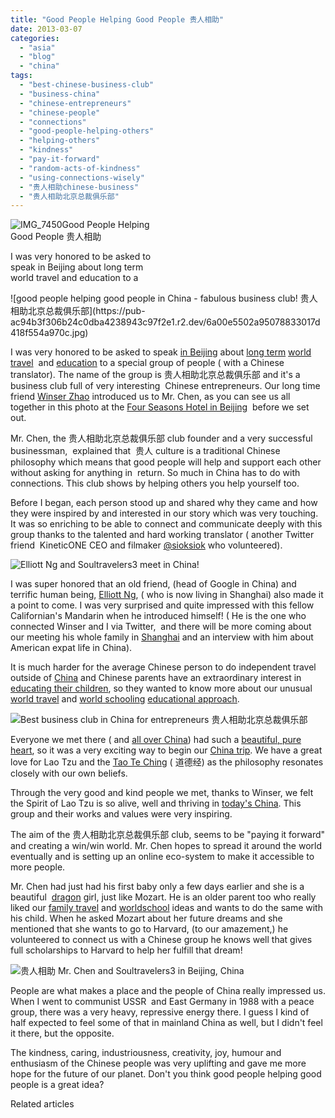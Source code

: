 ```yaml
---
title: "Good People Helping Good People 贵人相助"
date: 2013-03-07
categories: 
  - "asia"
  - "blog"
  - "china"
tags: 
  - "best-chinese-business-club"
  - "business-china"
  - "chinese-entrepreneurs"
  - "chinese-people"
  - "connections"
  - "good-people-helping-others"
  - "helping-others"
  - "kindness"
  - "pay-it-forward"
  - "random-acts-of-kindness"
  - "using-connections-wisely"
  - "贵人相助chinese-business"
  - "贵人相助北京总裁俱乐部"
---
```


![IMG_7450](https://pub-ac94b3f306b24c0dba4238943c97f2e1.r2.dev/6a00e5502a95078833017ee90324d9970d.jpg)Good People Helping  
Good People 贵人相助  
  
I was very honored to be asked to  
speak in Beijing about long term  
world travel and education to a

<!--more--> ![good people helping good people in China - fabulous business club! 贵人相助北京总裁俱乐部](https://pub-ac94b3f306b24c0dba4238943c97f2e1.r2.dev/6a00e5502a95078833017d418f554a970c.jpg)  
  
I was very honored to be asked to speak [in Beijing](https://pub-ac94b3f306b24c0dba4238943c97f2e1.r2.dev/2013/01/best-things-to-do-in-beijing-china-.html "Beijing, china best tips") about [long term](https://pub-ac94b3f306b24c0dba4238943c97f2e1.r2.dev/2008/06/how-to-do-exten.html "how to do long term travel") [world travel](https://pub-ac94b3f306b24c0dba4238943c97f2e1.r2.dev/2008/06/how-to-do-exten.html "world travel")  and [education](https://pub-ac94b3f306b24c0dba4238943c97f2e1.r2.dev/2010/04/family-travel-homeschool-education-global-students-lifestyle-design-location-independent-4hww-around.html "education and travel") to a special group of people ( with a Chinese translator). The name of the group is 贵人相助北京总裁俱乐部 and it's a business club full of very interesting  Chinese entrepreneurs. Our long time friend [Winser Zhao](http://www.chinatravel20.com/ "winser Zhao china travel") introduced us to Mr. Chen, as you can see us all together in this photo at the [Four Seasons Hotel in Beijing](https://pub-ac94b3f306b24c0dba4238943c97f2e1.r2.dev/2013/01/four-seasons-hotel-beijing-review-awesome-luxury.html "four seasons hotel beijing")  before we set out.  
  
Mr. Chen, the 贵人相助北京总裁俱乐部 club founder and a very successful businessman,  explained that  贵人 culture is a traditional Chinese philosophy which means that good people will help and support each other without asking for anything in  return. So much in China has to do with connections. This club shows by helping others you help yourself too.  
  
Before I began, each person stood up and shared why they came and how they were inspired by and interested in our story which was very touching. It was so enriching to be able to connect and communicate deeply with this group thanks to the talented and hard working translator ( another Twitter friend  KineticONE CEO and filmaker [@sioksiok](https://twitter.com/sioksiok "@sioksiok") who volunteered).  
  
![Elliott Ng and Soultravelers3 meet in China!](https://pub-ac94b3f306b24c0dba4238943c97f2e1.r2.dev/6a00e5502a95078833017c3761c4eb970b.jpg)  
  
  
I was super honored that an old friend, (head of Google in China) and terrific human being, [Elliott Ng](http://elliottng.com/ "Elliott Ng"), ( who is now living in Shanghai) also made it a point to come. I was very surprised and quite impressed with this fellow Californian's Mandarin when he introduced himself! ( He is the one who connected Winser and I via Twitter,  and there will be more coming about our meeting his whole family in [Shanghai](https://pub-ac94b3f306b24c0dba4238943c97f2e1.r2.dev/2012/12/shanghai-skyline-worlds-best-.html "shanghai, china") and an interview with him about American expat life in China).  
  
It is much harder for the average Chinese person to do independent travel outside of [China](https://pub-ac94b3f306b24c0dba4238943c97f2e1.r2.dev/2012/12/china-family-vacation-beauty-love-joy-.html "china family vacation") and Chinese parents have an extraordinary interest in [educating their children](https://pub-ac94b3f306b24c0dba4238943c97f2e1.r2.dev/2012/10/tutoring-in-asia-why-asians-get-superior-test-scores.html "chinese education tiger mom and tutors"), so they wanted to know more about our unusual [world travel](https://pub-ac94b3f306b24c0dba4238943c97f2e1.r2.dev/2012/12/around-the-world-family-travel.html "world travel") and [world schooling](https://pub-ac94b3f306b24c0dba4238943c97f2e1.r2.dev/2013/01/world-school-education-at-its-best-.html "world schooling education") [educational approach](https://pub-ac94b3f306b24c0dba4238943c97f2e1.r2.dev/2010/03/long-term-family-travel-homeschool-roadschool-world-school-digitalnomad-lifestyle-design-virtual-.html "innovative long term travel education").  
  
  
![Best business club in China for entrepreneurs 贵人相助北京总裁俱乐部](https://pub-ac94b3f306b24c0dba4238943c97f2e1.r2.dev/6a00e5502a95078833017c376012c9970b.jpg)  
  
Everyone we met there ( and [all over China](https://pub-ac94b3f306b24c0dba4238943c97f2e1.r2.dev/2012/12/random-acts-of-kindness-in-travel.html "kindness in China")) had such a [beautiful, pure heart](https://pub-ac94b3f306b24c0dba4238943c97f2e1.r2.dev/2013/01/best-homestay-living-with-a-family-in-china.html "homestay pure heart people China"), so it was a very exciting way to begin our [China trip](https://pub-ac94b3f306b24c0dba4238943c97f2e1.r2.dev/2012/11/china-travel-in-the-autumn.html "China trip"). We have a great love for Lao Tzu and the [Tao Te Ching](http://en.wikipedia.org/wiki/Tao_Te_Ching "tao te ching") ( 道德经) as the philosophy resonates closely with our own beliefs.  
  
Through the very good and kind people we met, thanks to Winser, we felt the Spirit of Lao Tzu is so alive, well and thriving in [today's China](https://pub-ac94b3f306b24c0dba4238943c97f2e1.r2.dev/2012/12/confusius-temple-in-beijing-and-tcm-tourism.html "TCM tourism"). This group and their works and values were very inspiring.  
  
The aim of the 贵人相助北京总裁俱乐部 club, seems to be "paying it forward" and creating a win/win world. Mr. Chen hopes to spread it around the world eventually and is setting up an online eco-system to make it accessible to more people.  
  
Mr. Chen had just had his first baby only a few days earlier and she is a beautiful  [dragon](https://pub-ac94b3f306b24c0dba4238943c97f2e1.r2.dev/2012/11/visiting-china-and-dragons.html "visiting china and dragons") girl, just like Mozart. He is an older parent too who really liked our [family travel](https://pub-ac94b3f306b24c0dba4238943c97f2e1.r2.dev/2009/04/how-to-travel-the-world-as-a-digital-nomad-family.html "family travel around the world digital nomads") and [worldschool](https://pub-ac94b3f306b24c0dba4238943c97f2e1.r2.dev/2010/04/family-travel-homeschool-education-global-students-lifestyle-design-location-independent-4hww-around.html "world school") ideas and wants to do the same with his child. When he asked Mozart about her future dreams and she mentioned that she wants to go to Harvard, (to our amazement,) he volunteered to connect us with a Chinese group he knows well that gives full scholarships to Harvard to help her fulfill that dream!  
  
![贵人相助 Mr. Chen and Soultravelers3 in Beijing, China](https://pub-ac94b3f306b24c0dba4238943c97f2e1.r2.dev/6a00e5502a95078833017c37601518970b.jpg)  
  
People are what makes a place and the people of China really impressed us. When I went to communist USSR  and East Germany in 1988 with a peace group, there was a very heavy, repressive energy there. I guess I kind of half expected to feel some of that in mainland China as well, but I didn't feel it there, but the opposite.  
  
The kindness, caring, industriousness, creativity, joy, humour and enthusiasm of the Chinese people was very uplifting and gave me more hope for the future of our planet. Don't you think good people helping good people is a great idea?  
  
  

Related articles


